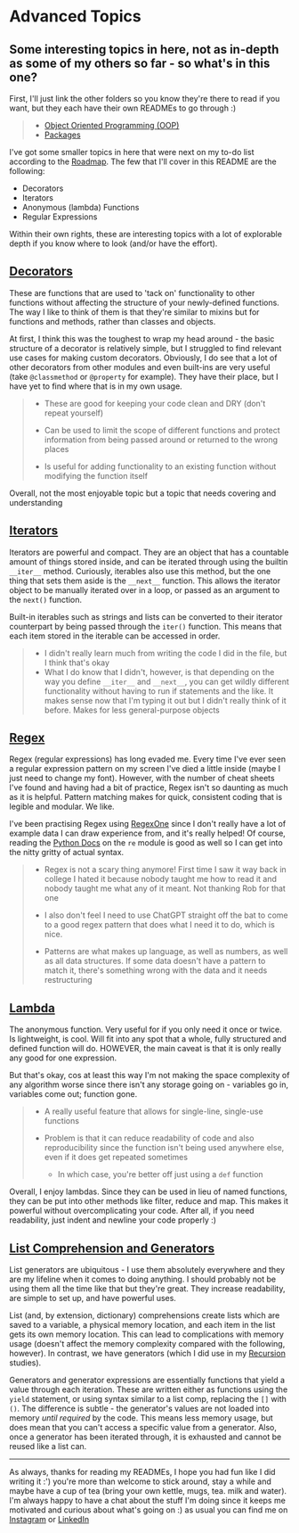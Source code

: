 # Advanced Topics

## Some interesting topics in here, not as in-depth as some of my others so far - so what's in this one?

First, I'll just link the other folders so you know they're there to read if you want, but they each have their own READMEs to go through :)

>- [Object Oriented Programming (OOP)](https://github.com/willspencer171/python_roadmap/tree/master/Advanced%20Topics/OOP)
>- [Packages](https://github.com/willspencer171/python_roadmap/tree/master/Advanced%20Topics/Packages)

I've got some smaller topics in here that were next on my to-do list according to the [Roadmap](https://roadmap.sh/python). The few that I'll cover in this README are the following:

- Decorators
- Iterators
- Anonymous (lambda) Functions
- Regular Expressions

Within their own rights, these are interesting topics with a lot of explorable depth if you know where to look (and/or have the effort).

## [Decorators](https://github.com/willspencer171/python_roadmap/tree/master/Advanced%20Topics/decorators.py)

These are functions that are used to 'tack on' functionality to other functions without affecting the structure of your newly-defined functions. The way I like to think of them is that they're similar to mixins but for functions and methods, rather than classes and objects.

At first, I think this was the toughest to wrap my head around - the basic structure of a decorator is relatively simple, but I struggled to find relevant use cases for making custom decorators. Obviously, I do see that a lot of other decorators from other modules and even built-ins are very useful (take `@classmethod` or `@property` for example). They have their place, but I have yet to find where that is in my own usage.
>
>- These are good for keeping your code clean and DRY (don't repeat yourself)
>
>- Can be used to limit the scope of different functions and protect information from being passed around or returned to the wrong places
>
>- Is useful for adding functionality to an existing function without modifying the function itself

Overall, not the most enjoyable topic but a topic that needs covering and understanding

## [Iterators](https://github.com/willspencer171/python_roadmap/tree/master/Advanced%20Topics/iterators.py)

Iterators are powerful and compact. They are an object that has a countable amount of things stored inside, and can be iterated through using the builtin `__iter__` method. Curiously, iterables also use this method, but the one thing that sets them aside is the `__next__` function. This allows the iterator object to be manually iterated over in a loop, or passed as an argument to the `next()` function.

Built-in iterables such as strings and lists can be converted to their iterator counterpart by being passed through the `iter()` function. This means that each item stored in the iterable can be accessed in order.

>- I didn't really learn much from writing the code I did in the file, but I think that's okay
>- What I do know that I didn't, however, is that depending on the way you define `__iter__` and `__next__`, you can get wildly different functionality without having to run if statements and the like. It makes sense now that I'm typing it out but I didn't really think of it before. Makes for less general-purpose objects

## [Regex](https://github.com/willspencer171/python_roadmap/tree/master/Advanced%20Topics/regex.py)

Regex (regular expressions) has long evaded me. Every time I've ever seen a regular expression pattern on my screen I've died a little inside (maybe I just need to change my font). However, with the number of cheat sheets I've found and having had a bit of practice, Regex isn't so daunting as much as it is helpful. Pattern matching makes for quick, consistent coding that is legible and modular. We like.

I've been practising Regex using [RegexOne](https://regexone.com/) since I don't really have a lot of example data I can draw experience from, and it's really helped! Of course, reading the [Python Docs](https://docs.python.org/3/library/re.html) on the `re` module is good as well so I can get into the nitty gritty of actual syntax.

>- Regex is not a scary thing anymore! First time I saw it way back in college I hated it because nobody taught me how to read it and nobody taught me what any of it meant. Not thanking Rob for that one
>
>- I also don't feel I need to use ChatGPT straight off the bat to come to a good regex pattern that does what I need it to do, which is nice.
>
>- Patterns are what makes up language, as well as numbers, as well as all data structures. If some data doesn't have a pattern to match it, there's something wrong with the data and it needs restructuring

## [Lambda](https://github.com/willspencer171/python_roadmap/tree/master/Advanced%20Topics/lambdas.py)

The anonymous function. Very useful for if you only need it once or twice. Is lightweight, is cool. Will fit into any spot that a whole, fully structured and defined function will do. HOWEVER, the main caveat is that it is only really any good for one expression.

But that's okay, cos at least this way I'm not making the space complexity of any algorithm worse since there isn't any storage going on - variables go in, variables come out; function gone.

>- A really useful feature that allows for single-line, single-use functions
>
>- Problem is that it can reduce readability of code and also reproducibility since the function isn't being used anywhere else, even if it does get repeated sometimes
>   - In which case, you're better off just using a `def` function

Overall, I enjoy lambdas. Since they can be used in lieu of named functions, they can be put into other methods like filter, reduce and map. This makes it powerful without overcomplicating your code. After all, if you need readability, just indent and newline your code properly :)

## [List Comprehension and Generators](https://github.com/willspencer171/python_roadmap/tree/master/Advanced%20Topics/list_comps_and_generators.py)

List generators are ubiquitous - I use them absolutely everywhere and they are my lifeline when it comes to doing anything. I should probably not be using them all the time like that but they're great. They increase readability, are simple to set up, and have powerful uses.

List (and, by extension, dictionary) comprehensions create lists which are saved to a variable, a physical memory location, and each item in the list gets its own memory location. This can lead to complications with memory usage (doesn't affect the memory complexity compared with the following, however). In contrast, we have generators (which I did use in my [Recursion](https://github.com/willspencer171/python_roadmap/tree/master/Data%20Structures/Recursion) studies).

Generators and generator expressions are essentially functions that yield a value through each iteration. These are written either as functions using the `yield` statement, or using syntax similar to a list comp, replacing the `[]` with `()`. The difference is subtle - the generator's values are not loaded into memory _until required_ by the code. This means less memory usage, but does mean that you can't access a specific value from a generator. Also, once a generator has been iterated through, it is exhausted and cannot be reused like a list can.

---

As always, thanks for reading my READMEs, I hope you had fun like I did writing it :') you're more than welcome to stick around, stay a while and maybe have a cup of tea (bring your own kettle, mugs, tea. milk and water). I'm always happy to have a chat about the stuff I'm doing since it keeps me motivated and curious about what's going on :) as usual you can find me on [Instagram](https://www.instagram.com/will_spencer171) or [LinkedIn](https://www.linkedin.com/in/willspencer171)
